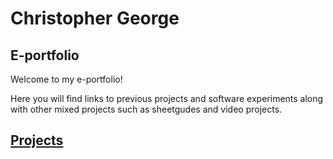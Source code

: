 # **Christopher George**

##  E-portfolio
Welcome to my e-portfolio!

Here you will find links to previous projects and software experiments along with other mixed projects such as sheetgudes and video projects.

## [Projects](/projects.md)

